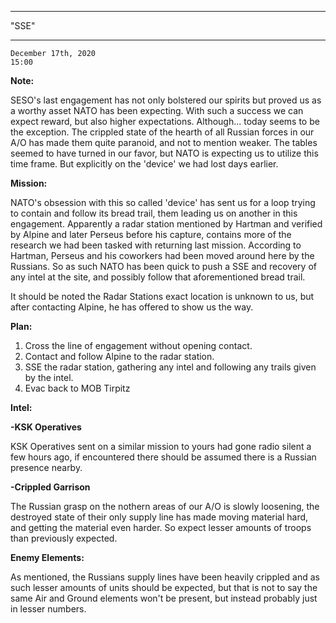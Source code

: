 
---

"SSE"

---
```
December 17th, 2020
15:00
```

__Note:__

SESO's last engagement has not only bolstered our spirits but proved us as a worthy asset NATO has been expecting. With such a success we can expect reward, but also higher expectations. Although... today seems to be the exception. The crippled state of the hearth of all Russian forces in our A/O has made them quite paranoid, and not to mention weaker. The tables seemed to have turned in our favor, but NATO is expecting us to utilize this time frame. But explicitly on the 'device' we had lost days earlier.

__Mission:__

NATO's obsession with this so called 'device' has sent us for a loop trying to contain and follow its bread trail, them leading us on another in this engagement. Apparently a radar station mentioned by Hartman and verified by Alpine and later Perseus before his capture, contains more of the research we had been tasked with returning last mission. According to Hartman, Perseus and his coworkers had been moved around here by the Russians. So as such NATO has been quick to push a SSE and recovery of any intel at the site, and possibly follow that aforementioned bread trail.

It should be noted the Radar Stations exact location is unknown to us, but after contacting Alpine, he has offered to show us the way.

__Plan:__

1. Cross the line of engagement without opening contact.
2. Contact and follow Alpine to the radar station.
3. SSE the radar station, gathering any intel and following any trails given by the intel.
4. Evac back to MOB Tirpitz

__Intel:__

**-KSK Operatives**

KSK Operatives sent on a similar mission to yours had gone radio silent a few hours ago, if encountered there should be assumed there is a Russian presence nearby.

**-Crippled Garrison**

The Russian grasp on the nothern areas of our A/O is slowly loosening, the destroyed state of their only supply line has made moving material hard, and getting the material even harder. So expect lesser amounts of troops than previously expected.

__Enemy Elements:__

As mentioned, the Russians supply lines have been heavily crippled and as such lesser amounts of units should be expected, but that is not to say the same Air and Ground elements won't be present, but instead probably just in lesser numbers.